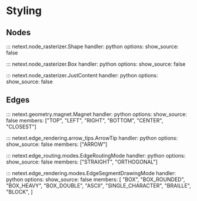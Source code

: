 # Styling

## Nodes

::: netext.node_rasterizer.Shape
    handler: python
    options:
      show_source: false


::: netext.node_rasterizer.Box
    handler: python
    options:
      show_source: false


::: netext.node_rasterizer.JustContent
    handler: python
    options:
      show_source: false



## Edges

::: netext.geometry.magnet.Magnet
    handler: python
    options:
      show_source: false
      members: ["TOP", "LEFT", "RIGHT", "BOTTOM", "CENTER", "CLOSEST"]

::: netext.edge_rendering.arrow_tips.ArrowTip
    handler: python
    options:
      show_source: false
      members: ["ARROW"]


::: netext.edge_routing.modes.EdgeRoutingMode
    handler: python
    options:
      show_source: false
      members: ["STRAIGHT", "ORTHOGONAL"]

::: netext.edge_rendering.modes.EdgeSegmentDrawingMode
    handler: python
    options:
      show_source: false
      members: [
        "BOX",
        "BOX_ROUNDED",
        "BOX_HEAVY",
        "BOX_DOUBLE",
        "ASCII",
        "SINGLE_CHARACTER",
        "BRAILLE",
        "BLOCK",
      ]
